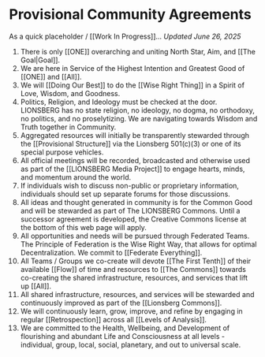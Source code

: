 # Provisional Community Agreements
As a quick placeholder / [[Work In Progress]]... 
*Updated June 26, 2025*

1. There is only [[ONE]] overarching and uniting North Star, Aim, and [[The Goal|Goal]].  
2. We are here in Service of the Highest Intention and Greatest Good of [[ONE]] and [[All]].  
3. We will [[Doing Our Best]] to do the [[Wise Right Thing]] in a Spirit of Love, Wisdom, and Goodness.  
4. Politics, Religion, and Ideology must be checked at the door. LIONSBERG has no state religion, no ideology, no dogma, no orthodoxy, no politics, and no proselytizing. We are navigating towards Wisdom and Truth together in Community.  
5. Aggregated resources will initially be transparently stewarded through the [[Provisional Structure]] via the Lionsberg 501(c)(3) or one of its special purpose vehicles.   
6. All official meetings will be recorded, broadcasted and otherwise used as part of the [[LIONSBERG Media Project]] to engage hearts, minds, and momentum around the world.  
7. If individuals wish to discuss non-public or proprietary information, individuals should set up separate forums for those discussions. 
8. All ideas and thought generated in community is for the Common Good and will be stewarded as part of The LIONSBERG Commons. Until a successor agreement is developed, the Creative Commons license at the bottom of this web page will apply.  
9. All opportunities and needs will be pursued through Federated Teams. The Principle of Federation is the Wise Right Way, that allows for optimal Decentralization. We commit to [[Federate Everything]].   
10. All Teams / Groups we co-create will devote [[The First Tenth]] of their available [[Flow]] of time and resources to [[The Commons]] towards co-creating the shared infrastructure, resources, and services that lift up [[All]].  
11. All shared infrastructure, resources, and services will be stewarded and continuously improved as part of the [[Lionsberg Commons]].  
12. We will continuously learn, grow, improve, and refine by engaging in regular [[Retrospection]] across all [[Levels of Analysis]].  
13. We are committed to the Health, Wellbeing, and Development of flourishing and abundant Life and Consciousness at all levels - individual, group, local, social, planetary, and out to universal scale.  
